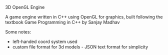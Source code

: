 3D OpenGL Engine

A game engine written in C++ using OpenGL for graphics, built following the textbook Game Programming in C++ by Sanjay Madhav

Some notes:
* left-handed coord system used
* custom file format for 3d models - JSON text format for simplicity
